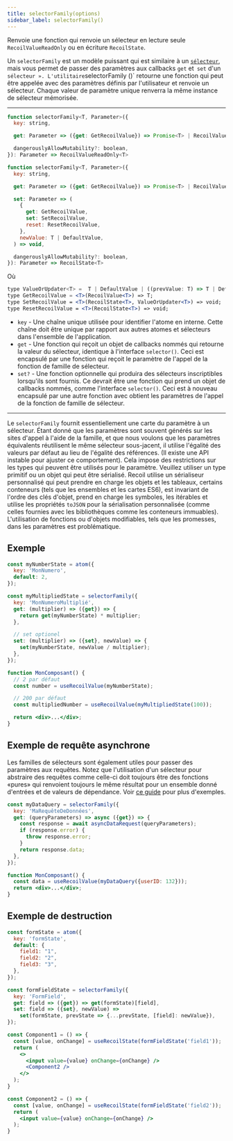 ```yaml
---
title: selectorFamily(options)
sidebar_label: selectorFamily()
---
```


Renvoie une fonction qui renvoie un sélecteur en lecture seule `RecoilValueReadOnly` ou en écriture `RecoilState`.

Un `selectorFamily` est un modèle puissant qui est similaire à un [`sélecteur`](/docs/api-reference/core/selector), mais vous permet de passer des paramètres aux callbacks `get` et` set` d'un ` sélecteur ». L'utilitaire `selectorFamily ()` retourne une fonction qui peut être appelée avec des paramètres définis par l'utilisateur et renvoie un sélecteur. Chaque valeur de paramètre unique renverra la même instance de sélecteur mémorisée.

---

```jsx
function selectorFamily<T, Parameter>({
  key: string,

  get: Parameter => ({get: GetRecoilValue}) => Promise<T> | RecoilValue<T> | T,

  dangerouslyAllowMutability?: boolean,
}): Parameter => RecoilValueReadOnly<T>
```

```jsx
function selectorFamily<T, Parameter>({
  key: string,

  get: Parameter => ({get: GetRecoilValue}) => Promise<T> | RecoilValue<T> | T,

  set: Parameter => (
    {
      get: GetRecoilValue,
      set: SetRecoilValue,
      reset: ResetRecoilValue,
    },
    newValue: T | DefaultValue,
  ) => void,

  dangerouslyAllowMutability?: boolean,
}): Parameter => RecoilState<T>
```

Où

```jsx
type ValueOrUpdater<T> =  T | DefaultValue | ((prevValue: T) => T | DefaultValue);
type GetRecoilValue = <T>(RecoilValue<T>) => T;
type SetRecoilValue = <T>(RecoilState<T>, ValueOrUpdater<T>) => void;
type ResetRecoilValue = <T>(RecoilState<T>) => void;
```

- `key` - Une chaîne unique utilisée pour identifier l'atome en interne. Cette chaîne doit être unique par rapport aux autres atomes et sélecteurs dans l'ensemble de l'application.
- `get` - Une fonction qui reçoit un objet de callbacks nommés qui retourne la valeur du sélecteur, identique à l'interface `selector()`. Ceci est encapsulé par une fonction qui reçoit le paramètre de l'appel de la fonction de famille de sélecteur.
- `set?` - Une fonction optionnelle qui produira des sélecteurs inscriptibles lorsqu'ils sont fournis. Ce devrait être une fonction qui prend un objet de callbacks nommés, comme l'interface `selector()`. Ceci est à nouveau encapsulé par une autre fonction avec obtient les paramètres de l'appel de la fonction de famille de sélecteur.

---

Le `selectorFamily` fournit essentiellement une carte du paramètre à un sélecteur. Étant donné que les paramètres sont souvent générés sur les sites d'appel à l'aide de la famille, et que nous voulons que les paramètres équivalents réutilisent le même sélecteur sous-jacent, il utilise l'égalité des valeurs par défaut au lieu de l'égalité des références. (Il existe une API instable pour ajuster ce comportement). Cela impose des restrictions sur les types qui peuvent être utilisés pour le paramètre. Veuillez utiliser un type primitif ou un objet qui peut être sérialisé. Recoil utilise un sérialiseur personnalisé qui peut prendre en charge les objets et les tableaux, certains conteneurs (tels que les ensembles et les cartes ES6), est invariant de l'ordre des clés d'objet, prend en charge les symboles, les itérables et utilise les propriétés `toJSON` pour la sérialisation personnalisée (comme celles fournies avec les bibliothèques comme les conteneurs immuables). L'utilisation de fonctions ou d'objets modifiables, tels que les promesses, dans les paramètres est problématique.

## Exemple

```jsx
const myNumberState = atom({
  key: 'MonNumero',
  default: 2,
});

const myMultipliedState = selectorFamily({
  key: 'MonNumeroMultiplié',
  get: (multiplier) => ({get}) => {
    return get(myNumberState) * multiplier;
  },

  // set optionel
  set: (multiplier) => ({set}, newValue) => {
    set(myNumberState, newValue / multiplier);
  },
});

function MonComposant() {
  // 2 par défaut
  const number = useRecoilValue(myNumberState);

  // 200 par défaut
  const multipliedNumber = useRecoilValue(myMultipliedState(100));

  return <div>...</div>;
}
```

## Exemple de requête asynchrone

Les familles de sélecteurs sont également utiles pour passer des paramètres aux requêtes. Notez que l'utilisation d'un sélecteur pour abstraire des requêtes comme celle-ci doit toujours être des fonctions «pures» qui renvoient toujours le même résultat pour un ensemble donné d'entrées et de valeurs de dépendance. Voir [ce guide](/docs/guides/asynchronous-data-queries) pour plus d'exemples.

```jsx
const myDataQuery = selectorFamily({
  key: 'MaRequêteDeDonnées',
  get: (queryParameters) => async ({get}) => {
    const response = await asyncDataRequest(queryParameters);
    if (response.error) {
      throw response.error;
    }
    return response.data;
  },
});

function MonComposant() {
  const data = useRecoilValue(myDataQuery({userID: 132}));
  return <div>...</div>;
}
```

## Exemple de destruction

```jsx
const formState = atom({
  key: 'formState',
  default: {
    field1: "1",
    field2: "2",
    field3: "3",
  },
});

const formFieldState = selectorFamily({
  key: 'FormField',
  get: field => ({get}) => get(formState)[field],
  set: field => ({set}, newValue) =>
    set(formState, prevState => {...prevState, [field]: newValue}),
});

const Component1 = () => {
  const [value, onChange] = useRecoilState(formFieldState('field1'));
  return (
    <>
      <input value={value} onChange={onChange} />
      <Component2 />
    </>
  );
}

const Component2 = () => {
  const [value, onChange] = useRecoilState(formFieldState('field2'));
  return (
    <input value={value} onChange={onChange} />
  );
}
```
